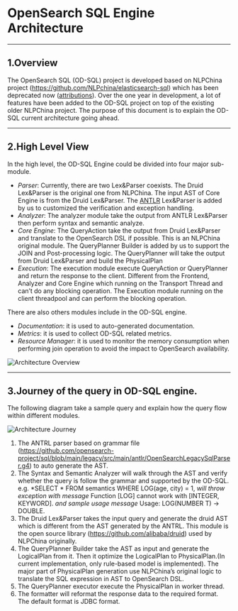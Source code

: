 # OpenSearch SQL Engine Architecture

---
## 1.Overview

The OpenSearch SQL (OD-SQL) project is developed based on NLPChina project (https://github.com/NLPchina/elasticsearch-sql) which has been deprecated now ([attributions](https://github.com/opensearch-project/sql/blob/main/docs/attributions.md)). Over the one year in development, a lot of features have been added to the OD-SQL project on top of the existing older NLPChina project. The purpose of this document is to explain the OD-SQL current architecture going ahead.

---
## 2.High Level View

In the high level, the OD-SQL Engine could be divided into four major sub-module.

* *Parser*: Currently, there are two Lex&Parser coexists. The Druid Lex&Parser is the original one from NLPChina. The input AST of Core Engine is from the Druid Lex&Parser. The [ANTLR](https://github.com/opensearch-project/sql/blob/main/legacy/src/main/antlr/OpenSearchLegacySqlLexer.g4) Lex&Parser is added by us to customized the verification and exception handling.
* *Analyzer*: The analyzer module take the output from ANTLR Lex&Parser then perform syntax and semantic analyze.
* *Core Engine*: The QueryAction take the output from Druid Lex&Parser and translate to the OpenSearch DSL if possible. This is an NLPChina original module. The QueryPlanner Builder is added by us to support the JOIN and Post-processing logic. The QueryPlanner will take the output from Druid Lex&Parser and build the PhysicalPlan
* *Execution*: The execution module execute QueryAction or QueryPlanner and return the response to the client. Different from the Frontend, Analyzer and Core Engine which running on the Transport Thread and can’t do any blocking operation. The Execution module running on the client threadpool and can perform the blocking operation.

There are also others modules include in the OD-SQL engine.

* _Documentation_: it is used to auto-generated documentation.
* _Metrics_: it is used to collect OD-SQL related metrics.
* _Resource Manager_:  it is used to monitor the memory consumption when performing join operation to avoid the impact to OpenSearch availability.

![Architecture Overview](img/architecture-overview.png)

---
## 3.Journey of the query in OD-SQL engine.

The following diagram take a sample query and explain how the query flow within different modules.

![Architecture Journey](img/architecture-journey.png)

1. The ANTRL parser based on grammar file (https://github.com/opensearch-project/sql/blob/main/legacy/src/main/antlr/OpenSearchLegacySqlParser.g4) to auto generate the AST. 
2. The Syntax and Semantic Analyzer will walk through the AST and verify whether the query is follow the grammar and supported by the OD-SQL. e.g. *SELECT * FROM semantics WHERE LOG(age, city) = 1, *will throw exception with message* Function [LOG] cannot work with [INTEGER, KEYWORD]. *and sample usage message* Usage: LOG(NUMBER T) → DOUBLE.
3. The Druid Lex&Parser takes the input query and generate the druid AST which is different from the AST generated by the ANTRL. This module is the open source library (https://github.com/alibaba/druid) used by NLPChina originally.
4. The QueryPlanner Builder take the AST as input and generate the LogicalPlan from it. Then it optimize the LogicalPlan to PhysicalPlan.(In current implementation, only rule-based model is implemented). The major part of PhysicalPlan generation use NLPChina’s original logic to translate the SQL expression in AST to OpenSearch DSL.
5. The QueryPlanner executor execute the PhysicalPlan in worker thread.
6. The formatter will reformat the response data to the required format. The default format is JDBC format.

